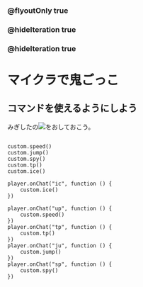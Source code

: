 ### @flyoutOnly true
### @hideIteration true
### @hideIteration true

# マイクラで鬼ごっこ
## コマンドを使えるようにしよう

みぎしたの![](https://raw.githubusercontent.com/camp-minecraft/TechkidsCampTutorial/master/images/playbutton.png)をおしておこう。

```ghost

custom.speed()
custom.jump()
custom.spy()
custom.tp()
custom.ice()
```

```template
player.onChat("ic", function () {
    custom.ice()
})

player.onChat("up", function () {
    custom.speed()
})
player.onChat("tp", function () {
    custom.tp()
})
player.onChat("ju", function () {
    custom.jump()
})
player.onChat("sp", function () {
    custom.spy()
})

```